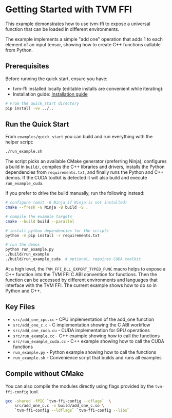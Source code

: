 <!--- Licensed to the Apache Software Foundation (ASF) under one -->
<!--- or more contributor license agreements.  See the NOTICE file -->
<!--- distributed with this work for additional information -->
<!--- regarding copyright ownership.  The ASF licenses this file -->
<!--- to you under the Apache License, Version 2.0 (the -->
<!--- "License"); you may not use this file except in compliance -->
<!--- with the License.  You may obtain a copy of the License at -->

<!---   http://www.apache.org/licenses/LICENSE-2.0 -->

<!--- Unless required by applicable law or agreed to in writing, -->
<!--- software distributed under the License is distributed on an -->
<!--- "AS IS" BASIS, WITHOUT WARRANTIES OR CONDITIONS OF ANY -->
<!--- KIND, either express or implied.  See the License for the -->
<!--- specific language governing permissions and limitations -->
<!--- under the License. -->

# Getting Started with TVM FFI

This example demonstrates how to use tvm-ffi to expose a universal function
that can be loaded in different environments.

The example implements a simple "add one" operation that adds 1 to each element
of an input tensor, showing how to create C++ functions callable from Python.

## Prerequisites

Before running the quick start, ensure you have:

- tvm-ffi installed locally (editable installs are convenient while iterating):
- Installation guide: [Installation guide](https://tvm.apache.org/ffi/get_started/install.html)

```bash
# From the quick_start directory
pip install -ve ../.. 
```

## Run the Quick Start

From `examples/quick_start` you can build and run everything with the helper script:

```bash
./run_example.sh
```

The script picks an available CMake generator (preferring Ninja), configures a build in `build/`, compiles the C++ libraries and drivers, installs the Python dependencies from `requirements.txt`, and finally runs the Python and C++ demos. If the CUDA toolkit is detected it will also build and execute `run_example_cuda`.

If you prefer to drive the build manually, run the following instead:

```bash
# configure (omit -G Ninja if Ninja is not installed)
cmake --fresh -G Ninja -B build -S .

# compile the example targets
cmake --build build --parallel

# install python dependencies for the scripts
python -m pip install -r requirements.txt

# run the demos
python run_example.py
./build/run_example
./build/run_example_cuda  # optional, requires CUDA toolkit
```

At a high level, the `TVM_FFI_DLL_EXPORT_TYPED_FUNC` macro helps to expose
a C++ function into the TVM FFI C ABI convention for functions.
Then the function can be accessed by different environments and languages
that interface with the TVM FFI. The current example shows how to do so
in Python and C++.

## Key Files

- `src/add_one_cpu.cc` - CPU implementation of the add_one function
- `src/add_one_c.c` - C implementation showing the C ABI workflow
- `src/add_one_cuda.cu` - CUDA implementation for GPU operations
- `src/run_example.cc` - C++ example showing how to call the functions
- `src/run_example_cuda.cc` - C++ example showing how to call the CUDA functions
- `run_example.py` - Python example showing how to call the functions
- `run_example.sh` - Convenience script that builds and runs all examples

## Compile without CMake

You can also compile the modules directly using
flags provided by the `tvm-ffi-config` tool.

```bash
gcc -shared -fPIC `tvm-ffi-config --cflags`  \
    src/add_one_c.c -o build/add_one_c.so \
    `tvm-ffi-config --ldflags` `tvm-ffi-config --libs`
```
